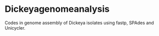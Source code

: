 # Dickeyagenomeanalysis
Codes in genome assembly of Dickeya isolates using fastp, SPAdes and Unicycler.
